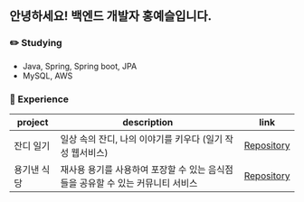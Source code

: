 ## 안녕하세요! 백엔드 개발자 홍예슬입니다.

### ✏️ Studying
- Java, Spring, Spring boot, JPA
- MySQL, AWS

### 🌱 Experience
| project | description | link |
|---|---|---|
|잔디 일기| 일상 속의 잔디, 나의 이야기를 키우다 (일기 작성 웹서비스) | [Repository](https://github.com/CHZZK-Study/Grass-Diary-Server) |
|용기낸 식당| 재사용 용기를 사용하여 포장할 수 있는 음식점들을 공유할 수 있는 커뮤니티 서비스 | [Repository](https://github.com/ContainerRestaurant/ContainerRestaurant-Server) |
